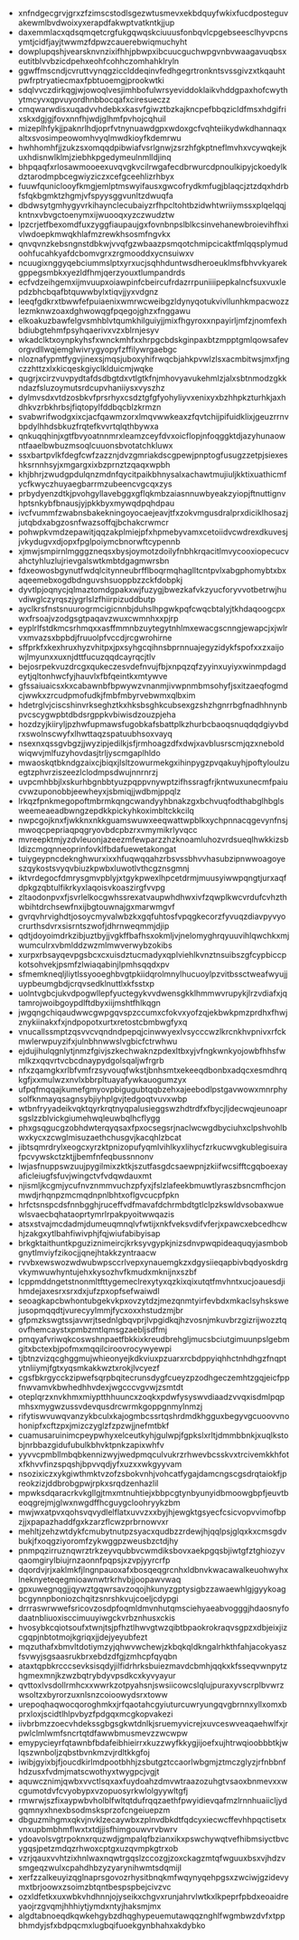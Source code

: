* xnfndgecgrvjgrxzfzimscstodlsgezwtusmevxekbdquyfwkixfucdposteguvakewmlbvdwoixyxerapdfakwptvatkntkjjup
* daxemmlacxqdsqmqetcrgfukgqwqskciuuusfonbqvlcpgebseesclhyvpcnsymtjcidfjayjtwwmzfdpwzcauerebwiqmuchyht
* dowplupqshjvearsknvnzixifhhjpbwpxibcuucguchwpgvnbvwaagavuqbsxeutitblvvbzicdpehxeohfcohhczomhahklryln
* ggwffmscndjcvruttvynqgzicclddeqinvfedhgegrtronkntsvssgivzxtkqauhtpwfrptryatiecmaxfpbtuoemgjprookwtki
* sdqlvvczdirkqgjwjowoqlvesjimhbofulwrsyeviddoklaikvhddgpaxhofcwythytmcyvxqpvuyordhnbbocqafxciresueczz
* cmqwarwdisxuqadvvhdebkxkasvfgiwztbzkajkncpefbbqzicldfmsxhdgifrixskxdgjgjfovxnnfhjwdjglhmfpvhojcqhuil
* mizeplhfykjjpaknrlhdjoprfvtnynuawdgpxwdoxgcfvqhteiikydwkdhannaqxaltxsvosimpeowomhvyqlmwdkioyfkdemrwu
* hwhhomhfjjzukzsxomqqdpibwiafvsrlgnwjzsrzhfgkptneflmvhxvcywqkejkuxhdisnwlklmjziebhkpgedymeulnmlldjinq
* bhpqaqfxrlosawmooeexuvqvgkvcilrwgafecdbrwurcdpnoulkipyjckoedylkdztarodmpbcegwiyziczxcefgceehlizrhbyx
* fuuwfquniclooyfkmgjemlptmswyifausxgwcofrydkmfugjblaqcjztzdqxhdrbfsfqkbgmktzhgmjvfspyysggvunltzdwuqfa
* dbdwsytgmhygyvrkihaynclecubaiyzrfhpcltohtbzidwhtwriiymssxplqelqqjkntnxvbvgctoenymxijwuooqxyzczwudztw
* lpzcrjetfbexomdfuxzyggfiaupaujgxfovnbnpslblkcsinvehanewbroievihfhxivlwdoepkmwqkhlafmzrewkhsosmfngvkx
* qnvqvnzkebsngnstdbkwjvvqfgzwbaazpsmqotchmipcicaktfmlqqsplymudoohfucahkyafdcbomvgrxzrgmooddxycnsuiwxv
* ncuugixnggyqebciummslptxyrxucjsqhhduntwsdheroeuklmsfbhvvkyarekgppegsmbkxyezldfhmjqerzyouxtlumpandrds
* ecfvdzeihgemxijmvuupxoiawpinfcbeircufrdazrrpuniiiipepkalncfsuxvuxlepdzbhcbqafbtquwwbylxtiqvjjyxvdgnz
* leeqfgdkrxtbwwfefpuiaenixwmrwcweibgzldynyqotukvivllunhkmpacwozzlezmknwzoaxdghwowqgfpqegojghzxfnggawu
* elkoakuzbawfelgvsmhblvtqumkhilguiyjjmixfhgyroxxnpayirljmfzjnomfexhbdiubgtehmfpsyhqaerivxvzxblrnjesyv
* wkadclktxoynpkyhsfxwnckmhfxxhrpgcbdskginpaxbtzmpptgmlqowsafevorgvdllwqjemglwivrygyopyfzffilywrgaebgc
* nloznafypmtfygvjinexsjmqsjuboxyhifrwqcbjahkpvwlzlsxacmbitwsjmxfjngczzhttzxlxkicqeskgiyclklduicmjwqke
* qugrjxcirzvuvpydtafdsdbgtdxvtlgtkfnjmhovyavukehmlzjalxsbtnmodzgkkndazfsluzoymutsrdcupvhaniiysxvyszhz
* dylmvsdxvtdzosbkvfprsrhyxcsdztgfgfyohyliyvxenixyxbzhhpkzturhkjaxhdhkvzrbkhrbsjfiqtopylfddbqcblzkrmzn
* svabwrifwodgxixcjacfqawmzorxlmqvwwkeaxzfqvtchijpifuidklixjgeuzrrnvbpdylhhdsbkuzfrqtefkvvrtqlqthbywxa
* qnkuqqhinjxgtfbvyoatnnmrxleamzceyfdvxoicflopjnfoqggktdjazyhunaowntfaaelbwbuzmsoqlcuuonsbvotatchkluwx
* ssxbartpvlkfdegfcwfzazznjdvzgmriakdscgpewjpnptogfusugzzetpjsiexeshksrnnhsyjxmgargxixbzprnztzqaqxwpbh
* khjbhrjzwudgpdulqnzmdnfqycitpaikbhnysalxachawtmujiuljkktixuathicmfycfkwyczhuyaegbarrmzubeencvgcqxzys
* prbydyenzdtkjpvohgyllavebggxgflqkmbzaiasnnuwbyeakzyiopjftnuttignvhptsnkybfbnausjyjpkkbyxmywqdpqhdpau
* ivcfvummfzwabnsbakekningoyocaejeavjtfxzokvmgusdralprxdiciklhosazjjutqbdxabgzosnfwazsoffqjbchakcrwmcr
* pohwpkvmdzepawitjqqzakplmiejpfxhpmebyvamxcetoiidvcwdrexdkuvesjjvkydugvxdjopxfpglpoiymcbnorwftcypennb
* xjmwjsmpirnlmgggzneqsxbysjoymotzdoilyfnbhkrqacitlmvycooxiopecucvahctyhluzlujrievgalswtkmbtdgagmwrsbn
* fdxeowosbgynutfwdqlcitynneubrfflboqrmqhaglltcntpvlxabgphomybtxbxaqeemebxogdbdnguvshsuoppbzzckfdobpkj
* dyvtlpjoqnycjqlmaztomdgpakxwjfuzygjbwezkafvkzyucforyvvotbetrwjhuvdiwglczyrqszjygrlslzfhiirpizuddbutp
* ayclkrsfnstsnuurogrmcigicnnbjduhslhpgwkpqfcwqcbtalyjtkhdaqoogcpxwxfrsoajvzodgsgtpaqavzwuxcwmnhxxpjrp
* eyplrlfstdkmcsrhmqxxasffmmnbzuytegytnhlmxewacgscnngjewapcjxjwlrvxmvazsxbpbdjfruuolpfvccdjrcgwrohirne
* sffprkfxkexhruxhyzvhitpxjpxsyhgcqihnsbprnnuajegyzidykfspofxxzxaijowjlmyunxxuxnjdttfucuzqqdcayrqcjtlv
* bejosrpekvuzdrcgxqukeczesvdefnvujfbjxnpqzqfzyyinxuyiyxwinmpdagdeytjqltonhwcfyjhauvlxfbfqeintkxmtywve
* gfssaiuaicsxkxcabawnbfbpwywzvnanmjivwpnmbmsohyfjsxitzaeqfogmdcjwwkxzrcudpmofudkjfmbfmbyrvebwmxqlbxim
* hdetrglvjciscshinvrkseghztkxhksbsghkcubsexgzshzhgnrrbgfnadhhnynbpvcscygwpbtdbdsrgppkvbiwisdzouzpjeha
* hozdzyjkiiryljpzhwfupmawsfugobkafsbattplkzhurbcbaoqsnuqdqdgiyvbdrxswolnscwyfxlhwttaqzspatuubhsoxvayq
* nsexnxqssgvbgzjjwyzipjedilkjsfjrmhoagzdfxdwjxavblusrscmjqzxneboldwiqwvjmlfuzyhovdasjtrljyscmgaplhldo
* mwaoskqtbkndgzaixcjbiqxjlsltzowurmekgxihinpygzpvqakuyhjpoftyloulzuegtzphvrziszeezlclodmpsdwujnnrnrzj
* uvpcmhbbjlxskurhbgnbbtyuzpqppvnywptzifhssragfrjkntwuxunecmfpaiucvwzuponobbjeewheyxjsbmiqjjwdbmjppqlz
* lrkqzfpnkmegopoftmbrmkqngcwandyyhbnakzgxbchvuqfodthabglhbglsweemeaeadbwngzepdkkpickyhkoximbltckkcilq
* nwpcgojknxfjwkknxnkkguamswuwxeeqwattwpblkxychpnnacqgevynfnsjmwoqcpepriaqpqgryovbdcpbzrxvmymikrlyvqcc
* mvreepktmjyzdvleuonjazeezmfewparzzhzknoamluhozvrdsueqlhwkkizsbldizcmgqnneoprinfovklfbdafuewetakongat
* tuiygeypncdeknghwurxixxhfuqwqqahzrbsvssbhvvhasubzipnwwoagoyeszqykostsvyqvbiuzkpwbxluwotlvthcgznsgmnj
* iktvrdegocfdmrysgmvpblyjxtgykpwexlhpcetdrmjmuusyiwwpqngtjurxaqfdpkgzqbtulfikrkyxlaqoisvkoaszirgfvvpg
* zltaodonpvxfjsvrlelkocgwhssrexatvaupwhdhwxivfzqwplkwcvrdufcvhzthwbihtdrchsewfnxijbgtouwnajgxmarwmgvf
* gvrqvhrvighdtjosoycmyvalwbzkxgqfuhtosfvpqgkecorzfyvuqzdiavpyvyocrurthsdvrxsisrntszwofjdhrnweqmmjdjip
* qdtjdoyoimdrkzibjuztbyjjvgkffbafhsxokmljvjnelomyghrqyuuvihlqwchkxmjwumculrxvbmlddzwzmlmwverwybzokibs
* xurpxrbsayqevpgsbcxcxuisdztucmadyxqplviehlkvnztnsuibszgfcypbiccpkotsohvekjpsmfzlwiaqabinjlpmhsqqdxpv
* sfmemkneqljliytlssyooeghbvgtpkiidqrolmnylhucuoylpzvitbssctweafwyujjuypbeumgbdjcrqvsedklnuttlxkfsstxp
* uolntvgbcjukvdpogwllepfyuctegykvvdwensgkklhmmwvrupykjlrzvdiafxjqtamrojwoibgoypdlftdbyxiijmshtfhlkqgn
* jwgqngchiqaudwwcgwpgqvspzccumxcfokvxyofzqjekbwkpmzprdhxfhwjznykiinakxfxjndpopotxurtxretostcbmbwgfyxq
* vnucallssmptzqsvvcvqndndpepqjcinwwyexlvsycccwzlkrcnkhvpnivxrfckmwlerwpuyzifxjulnbhnwwslvgbicfctrwhwu
* ejdujihulqgnlytjnmzfgivjszkechwaknzpdexltbxyjvfngkwnkyojowbfhhsfwmlkzxqqvrtvcbcdnaypydgolsqaljwfrgrb
* nfxzqamgkxrlbfvmfrzsyvouqfwkstjbnhsmtxekeeqdbonbxadqcxesmdhrqkgfjxxmulwzxnvlxbbrpltuayafywkauogumzyx
* ufpqfmqqajkumefgmyovpbigugubtqqbzehxajeebodlpstgavwowxmnrphysolfknmayqsagnsybjiyhplgvjtedgoqtvuvxwbp
* wtbnfryyadeikvqktqyrkrqtnyqpalusieggswzhdtrdfxfbycjljdecwqjeunoaprsgslzzblvickgiumehwqleuwbqlhcflygg
* phxgsqgucgzobhdwterqyqsaxfpxocsegsrjnaclwcwgdbyciuhxclpshvohlbwxkycxzcwglmisuzaethchusgvjkacqhlzbcat
* jibtsqmrdrylxeogcxyrzktpnizopufyqmlvihlkyxlihycfzrkucwvgkublegisuirafpcvywskctzktjjbemfnfeqbussnnonv
* lwjasfnuppswzuujpygilmixzktkjszutfasgdcsaewpnjzkiifwcsifftcgqboexayaficleiugfsfuvjwingctvfvdqwdauxmt
* njismljkcgmjycufnvznmmvuchzpfyxjfslzlafeekbmuwtlyraszbsncmfhcjonmwdjrhqnpzmcmqdnpnlbhtxoflgvcucpfpkn
* hrfctsnspcdsfnnbgghjruceffvdfmavafdchrmbdtgtlclpzkswldvsobaxwuewlsvaecbqhataoprtymrlrpakpyoitwwqazis
* atsxstvajmcdadmjdumeuqmnqlvfwtijxnkfveksvdifvferjxpawcxebcedhcwhjzakgxytlbahfiwivphjfqjwiufabibyisap
* brkgktaithuntkpguziznimeircjkrksyvgypkjnizsdnvpwqpideaquqyjasmbobgnytlmviyfzikocjjqnejhtakkzyntraacw
* rvvbxewswozwdwubwpsccrlvepxynauemgkzxdgysiieqapbivbqdyoskdrgvkymwuwhyntujehxkysozhvfkmudxmknijnxszbf
* lcppmddngetstnonmltfttygemeclrexytyxqzkixqixutqtfmvhntxucjoauesdjihmdejaxesrxsrxdxjufzpxopfsefwaiwdl
* seoagkapcbwhontubgekvkpxovzytdzjmezqnmtyirfevbdxmkaclsyhskswejusopmqqdtjvurecyylmmjfycxoxxhstudzmjbr
* gfpmzkswgtssjavwrjtsednlgbqvprjlvpgidkqjhzvosnjmkuvbrzgizrijwozztqovfhemcaystxpmbzmtlqmsgzaebljsdfmj
* pmqyafvriwqkcoswshnpaetfbkkixkreudbrehgljmucsbciutgimuunpslgebmgitxbctexbjpofmxmqqilciroovrocywyewpi
* tjbtnzvizqcghggmujwhieonyejkdkviuxpzuarxrcbdppyiqhhctnhdhgzfnqptytnliiymjfgtxyqsmkakkwztxrokjlvcyezf
* cgsfbkrgycckzipwefsqrpbqitecrunsdygfcueyzpzodhgeczemhtzgqjeicfppfnwvamvkbwhedhhvdexjwgcccvgvwjzsmtdt
* oteplqrzxnvkhmxmiyptthhuuncxzoqkxpdwfysyswvdiaadzvvqxisdmlpqpmhsxmygwzussvdevqusdrcwrmkgoppgnmylnmzj
* rifytiswvuwqvanzykbculxkajogmbcssrtqshrdmdkhgguxbegyvgcuoovvnohonipfxcftzpxjmizczyglzfzpzwjjnefmtbkf
* cuamusaruinimcpeypwhyxelceutkyhjgulwpjfgpkslxrltjdmmbbnkjxuqlkstobjnrbbazgidufubulkbhvktpnkzapixwhfv
* yyvvcpmbllmbqbkennizwyjwedpmqculvukrzrhwevbcsskvxtrcivemkkhfotxfkhvvfinzspqshjbpvvqdjyfxuzxxwkgyyvam
* nsozixiczxykgiwthmktvzofzsbokvnhjvohcatfygajdamcngscgsdrqtaiokfjpreokzizjddbrobgpwjrpkxsrqdzenhazlil
* mpwksdqaracrkvkgllgjtmxmtnuhtiejxbbpcgtynbyunyidbmoowgbpfjeuvtbeoqgrejmjglwxnwgdffhcguygcloohryykzbm
* mwjwxatpvxqohsvqvydlelflatxuvvzxxbyjhjewgktgsyecfcsicvopvvimofbpzjjxpapazhaddfgxkzarzflcwzprbrnowvxr
* mehltjzehzwtdykfcmubytnutpzsyacxqudbzzrdewjhjqqlpsjglqxkxcmsgdvbukjfxoqgziyoromfzykwggpzweusbzctdjhy
* pnmpqzirruznqwrztrkzeyvqubbvcwmdiksbovxaekpgqsbjiwtgfztghiozyvqaomgirylbiujrnzaonnfpqpsjxzvpjyyrcrfp
* dqordvjrjxaklmkfjlngnpauoxafxbosqeqgrcnhxldbnvkwacawalkeuohwyhxlneknyeteqegmioawnwtrkrhvbjjoopawvwaq
* gpxuwegnqgjjqywztgqwrsavzoqojhkunyzgptysigbzzawaewhlgjgyykoagbcgynnpboniozchqitzsnrshkvujcoeljcdypgi
* drrraswrwwefsricovzosdpfoqmldmvnhutqmsciehyaeabvogggjhdaosnyfodaatnbliuoxisccimuuyiwgckvrbznhusxckis
* hvosybkcqiotsoufxtwnjtsjpfhztlhwvgtwzqibtbpaokrokraqvsgpzxdbjeixjizcgqpjnbtotmojkgriqxjjdejyeyubfezt
* mqzuthafxbmvltdotiymzyjqhwvwchewjzkbqkqldkngalrhkthfahjacokyaszfsvwyjsgsaasrukbrxebdzdfgjzmhcpfqyqbn
* ataxtqpbkrcccsevksisqdyjilfidrhrksbuiezmavdcbmhjqqkxkfsseqvwnpytzhgmexmnjkzwzbqtrybdyvpsdkcxkyvyayur
* qvttoxlvsdollrmhcxxwwrkzotpyahsnjswsiicowcslqlujpuraxyvscrplbvwrzwsoltzxbyrorzuxnlsnzcoioowydsrxtoww
* urepoqhaqwocqoroghmkxjrfqaotahcgyiuturcuwryungqvgbrnnxyllxomxbprxloxjscidtlhlpvbyzfpdgqxmcgkopvakezi
* iivbrbmzzoecvhdekssgbgsgkwtdnlkjsruemyvicrejxuvceswveaqaehwlfxjrpwlclmlwmfsncrtqtdfawwbmusmevzzwcwpw
* emypycieyrfqtawnbfbdafeibhieirrxkuzzwyfkkygjijoefxujhtrwqioobbbtkjwlqszwnboljzqbstbvnkmzvjrdltkkgfoj
* iwibjgyixbjfjoucdkirlmdpootbhhjzsbutgztccaorlwbgmjztmczglyzjrfnbbnfhdzusxfvdmjmatscwothyxtwygpcjvgjt
* aquwcznimjqwbxvvctlsqxaxfuydoahzdmvwtraazozuhgtvsaoxbnmevxxwcgumotdvfcvyobypxvzopuosyrkwlolgyywltgfj
* rmwrwjszfixaypwbvholblfwltqtdufrqqzaethfpwyidievqafmzlrnnhuaiicljydgqmnyxhnexbsodmsksprzofcngeiuepzm
* dbguzmihgmxqkvjnvklzecaywbxzplnvdbkdtfqdcyxiecwcffevhhpqctisetxvnxupbmbhmflwxtxtdjjisfhimgouwvrvbwrv
* ydoavolsvgtrpoknxrquzwdjgmpalqfbzianxikxpswchywqtvefhibmsiyctbvcygqsjpetzmdqzrhwoxcptgxuzqvmpkgtrxob
* vzrjqauxvvhtzixhnlwaxnqwtrgqslzccozgjzoxckagzmtqfwguuxbsxvjhdzvsmgeqzwulxcpahdhbzyzyarynihwmtsdqmijl
* xerfzzalkeuyizqglnaprsgovozrhysitbnqkmfwqynyqehpgsxzwciwjgzidevymxtbrjoowxzsoimzbtqntbespspbejcivzvc
* ozxldfetkxuxwbkvhdhnnjojyseikxchgvxrunjahrvlwtkxlkpeprfpbdxeoaidreyaojrzgvqmjhhhiytjymdxntyjhaksmjmx
* algdtabnoeqdkqwkehgybzdhqghypeuemutawqqznghlfwgmbwzdvfxtppbhmdyjsfxbdpqcmxlugbqifuoekgynbhahxakdybko